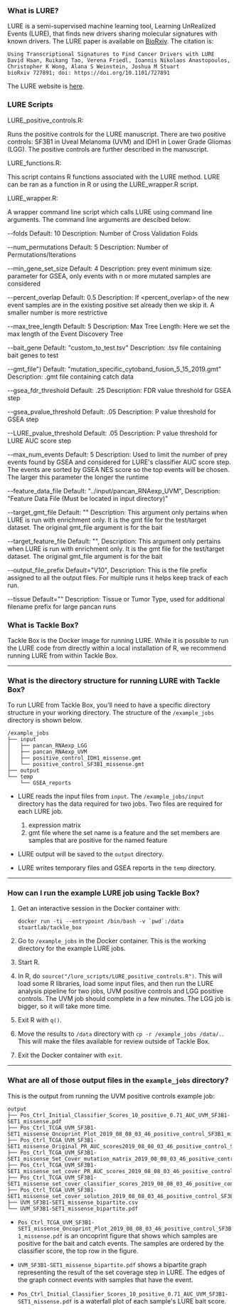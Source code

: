 ### What is LURE?

LURE is a semi-supervised machine learning tool, Learning UnRealized Events (LURE), that finds new drivers sharing molecular signatures with known drivers. The LURE paper is available on [BioRxiv](https://www.biorxiv.org/content/10.1101/727891v1). The citation is:


    Using Transcriptional Signatures to Find Cancer Drivers with LURE
    David Haan, Ruikang Tao, Verena Friedl, Ioannis Nikolaos Anastopoulos, Christopher K Wong, Alana S Weinstein, Joshua M Stuart
    bioRxiv 727891; doi: https://doi.org/10.1101/727891


The LURE website is [here](https://sysbiowiki.soe.ucsc.edu/lure).

### LURE Scripts

LURE_positive_controls.R: 

Runs the positive controls for the LURE manuscript. There are two positive controls: SF3B1 in Uveal Melanoma (UVM) and IDH1 in Lower Grade Gliomas (LGG). The positive controls are further described in the manuscript.

LURE_functions.R: 

This script contains R functions associated with the LURE method. LURE can be ran as a function in R or using the LURE_wrapper.R script.

LURE_wrapper.R: 

A wrapper command line script which calls LURE using command line arguments. The command line arguments are descibed below:

--folds 
Default: 10
Description: Number of Cross Validation Folds

--num_permutations
Default: 5
Description: Number of Permutations/Iterations

--min_gene_set_size
Default: 4
Description: prey event minimum size: parameter for GSEA, only events with n or more mutated samples are considered

--percent_overlap
Default: 0.5
Description: If <percent_overlap> of the new event samples are in the existing positive set already then we skip it. A smaller number is more restrictive

--max_tree_length
Default: 5
Description: Max Tree Length: Here we set the max length of the Event Discovery Tree

--bait_gene
Default: "custom_to_test.tsv"
Description: .tsv file containing bait genes to test

--gmt_file")
Default: "mutation_specific_cytoband_fusion_5_15_2019.gmt"
Description: .gmt file containing catch data

--gsea_fdr_threshold
Default: .25
Description: FDR value threshold for GSEA step

--gsea_pvalue_threshold
Default: .05
Description: P value threshold for GSEA step

--LURE_pvalue_threshold
Default: .05
Description: P value threshold for LURE AUC score step

--max_num_events
Default: 5
Description: Used to limit the number of prey events found by GSEA and considered for LURE's classifier AUC score step.  The events are sorted by GSEA NES score so the top events will be chosen. The larger this parameter the longer the runtime

--feature_data_file
Default: "../input/pancan_RNAexp_UVM",
Description: "Feature Data File (Must be located in input directory)"

--target_gmt_file
Default: ""
Description: This argument only pertains when LURE is run with enrichment only.  It is the gmt file for the test/target dataset.  The original gmt_file argument is for the bait

--target_feature_file
Default: "",
Description: This argument only pertains when LURE is run with enrichment only.  It is the gmt file for the test/target dataset.  The original gmt_file argument is for the bait

--output_file_prefix
Default="V10",
Description: This is the file prefix assigned to all the output files.  For multiple runs it helps keep track of each run.

--tissue
Default=""
Description: Tissue or Tumor Type, used for additional filename prefix for large pancan runs



### What is Tackle Box?

Tackle Box is the Docker image for running LURE. While it is possible to run the LURE code from directly within a local installation of R, we recommend running LURE from within Tackle Box.

---
### What is the directory structure for running LURE with Tackle Box?

To run LURE from Tackle Box, you'll need to have a specific directory structure in your working directory. The structure of the `/example_jobs` directory is shown below.


    /example_jobs
    ├── input
    │   ├── pancan_RNAexp_LGG
    │   ├── pancan_RNAexp_UVM
    │   ├── positive_control_IDH1_missense.gmt
    │   └── positive_control_SF3B1_missense.gmt
    ├── output
    └── temp
        └── GSEA_reports


- LURE reads the input files from `input`. The `/example_jobs/input` directory has the data required for two jobs. Two files are required for each LURE job.
  1. expression matrix
  2. gmt file where the set name is a feature and the set members are samples that are positive for the named feature

- LURE output will be saved to the `output` directory.

- LURE writes temporary files and GSEA reports in the `temp` directory.

---
### How can I run the example LURE job using Tackle Box?

1. Get an interactive session in the Docker container with:
    ```
    docker run -ti --entrypoint /bin/bash -v `pwd`:/data stuartlab/tackle_box
    ```


2. Go to `/example_jobs` in the Docker container. This is the working directory for the example LURE jobs.


3. Start R.


4. In R, do `source("/lure_scripts/LURE_positive_controls.R")`. This will load some R libraries, load some input files, and then run the LURE analysis pipeline for two jobs, UVM positive controls and LGG positive controls. The UVM job should complete in a few minutes. The LGG job is bigger, so it will take more time.

5. Exit R with `q()`.

5. Move the results to `/data` directory with `cp -r /example_jobs /data/.`. This will make the files available for review outside of Tackle Box.

6. Exit the Docker container with `exit`.

---
### What are all of those output files in the `example_jobs` directory?

This is the output from running the UVM positive controls example job:

    output
    ├── Pos_Ctrl_Initial_Classifier_Scores_10_positive_0.71_AUC_UVM_SF3B1-SET1_missense.pdf
    ├── Pos_Ctrl_TCGA_UVM_SF3B1-SET1_missense_Oncoprint_Plot_2019_08_08_03_46_positive_control_SF3B1_missense.pdf
    ├── Pos_Ctrl_TCGA_UVM_SF3B1-SET1_missense_Original_PR_AUC_scores2019_08_08_03_46_positive_control_SF3B1_missense.tsv
    ├── Pos_Ctrl_TCGA_UVM_SF3B1-SET1_missense_Set_Cover_mutation_matrix_2019_08_08_03_46_positive_control_SF3B1_missense.tsv
    ├── Pos_Ctrl_TCGA_UVM_SF3B1-SET1_missense_set_cover_PR_AUC_scores_2019_08_08_03_46_positive_control_SF3B1_missense.tsv
    ├── Pos_Ctrl_TCGA_UVM_SF3B1-SET1_missense_set_cover_classifier_scores_2019_08_08_03_46_positive_control_SF3B1_missense.tsv
    ├── Pos_Ctrl_TCGA_UVM_SF3B1-SET1_missense_set_cover_solution_2019_08_08_03_46_positive_control_SF3B1_missense.tsv
    ├── UVM_SF3B1-SET1_missense_bipartite.csv
    └── UVM_SF3B1-SET1_missense_bipartite.pdf

- `Pos_Ctrl_TCGA_UVM_SF3B1-SET1_missense_Oncoprint_Plot_2019_08_08_03_46_positive_control_SF3B1_missense.pdf` is an oncoprint figure that shows which samples are positive for the bait and catch events. The samples are ordered by the classifier score, the top row in the figure.

- `UVM_SF3B1-SET1_missense_bipartite.pdf` shows a bipartite graph representing the result of the set coverage step in LURE. The edges of the graph connect events with samples that have the event.

- `Pos_Ctrl_Initial_Classifier_Scores_10_positive_0.71_AUC_UVM_SF3B1-SET1_missense.pdf` is a waterfall plot of each sample's LURE bait score.

